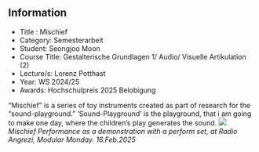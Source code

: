 ## Information
- Title : Mischief
- Category: Semesterarbeit
- Student: Seongjoo Moon
- Course Title: Gestalterische Grundlagen 1/ Audio/ Visuelle Artikulation (2)
- Lecture/s: Lorenz Potthast
- Year: WS 2024/25
- Awards: Hochschulpreis 2025 Belobigung


“Mischief” is a series of toy instruments created as part of research for the “sound-playground.” ‘Sound-Playground’ is the playground, that i am going to make one day, where the children’s play generates the sound.
[![](http://img.youtube.com/vi/sUJkwCw08is?si=1tBI7A6i6K7YocsG/0.jpg)](http://www.youtube.com/watch?v=sUJkwCw08is?si=1tBI7A6i6K7YocsG)
*Mischief Performance as a demonstration with a perform set, at Radio Angrezi, Modular Monday. 16.Feb.2025*
